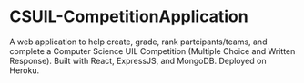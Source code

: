 # CSUIL-CompetitionApplication
A web application to help create, grade, rank partcipants/teams, and complete a Computer Science UIL Competition (Multiple Choice and Written Response). Built with React, ExpressJS, and MongoDB. Deployed on Heroku.
